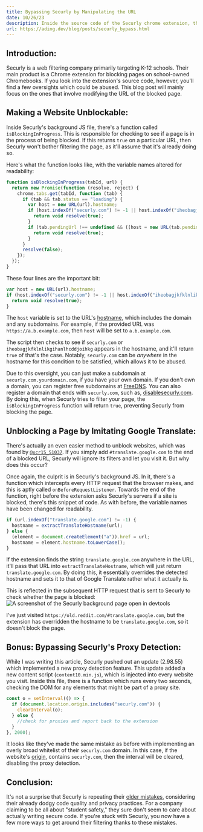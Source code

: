 ```yaml
---
title: Bypassing Securly by Manipulating the URL
date: 10/26/23
description: Inside the source code of the Securly chrome extension, there's a few oversights which could be abused. This blog post will mainly focus on the ones that involve modifying the URL of the blocked page. 
url: https://ading.dev/blog/posts/securly_bypass.html
--- 
```


## Introduction:
Securly is a web filtering company primarily targeting K-12 schools. Their main product is a Chrome extension for blocking pages on school-owned Chromebooks. If you look into the extension's source code, however, you'll find a few oversights which could be abused. This blog post will mainly focus on the ones that involve modifying the URL of the blocked page.

## Making a Website Unblockable:
Inside Securly's background JS file, there's a function called `isBlockingInProgress`. This is responsible for checking to see if a page is in the process of being blocked. If this returns `true` on a particular URL, then Securly won't bother filtering the page, as it'll assume that it's already doing so.

Here's what the function looks like, with the variable names altered for readability:
```js
function isBlockingInProgress(tabId, url) {
  return new Promise(function (resolve, reject) {
    chrome.tabs.get(tabId, function (tab) {
      if (tab && tab.status == "loading") {
        var host = new URL(url).hostname;
        if (host.indexOf("securly.com") != -1 || host.indexOf("iheobagjkfklnlikgihanlhcddjoihkg") != -1) {
          return void resolve(true);
        }
        if (tab.pendingUrl !== undefined && ((host = new URL(tab.pendingUrl).hostname).indexOf("securly.com") != -1 || host.indexOf("iheobagjkfklnlikgihanlhcddjoihkg") != -1)) {
          return void resolve(true);
        }
      }
      resolve(false);
    });
  });
}
```

These four lines are the important bit:
```js
var host = new URL(url).hostname;
if (host.indexOf("securly.com") != -1 || host.indexOf("iheobagjkfklnlikgihanlhcddjoihkg") != -1) {
  return void resolve(true);
}
```

The `host` variable is set to the URL's [hostname](https://developer.mozilla.org/en-US/docs/Web/API/URL/hostname), which includes the domain and any subdomains. For example, if the provided URL was `https://a.b.example.com`, then `host` will be set to `a.b.example.com`.

The script then checks to see if `securly.com` or `iheobagjkfklnlikgihanlhcddjoihkg` appears in the hostname, and it'll return `true` of that's the case. Notably, `securly.com` can be *anywhere* in the hostname for this condition to be satisfied, which allows it to be abused.

Due to this oversight, you can just make a subdomain at `securly.com.yourdomain.com`, if you have your own domain. If you don't own a domain, you can register free subdomains at [FreeDNS](http://freedns.afraid.org/). You can also register a domain that ends with `securly.com`, such as, [disablesecurly.com](https://www.disablesecurly.com/). By doing this, when Securly tries to filter your page, the `isBlockingInProgress` function will return `true`, preventing Securly from blocking the page.

## Unblocking a Page by Imitating Google Translate:
There's actually an even easier method to unblock websites, which was found by [`@xcr15_51037`](https://discord.com/users/1148629924899463168). If you simply add `#translate.google.com` to the end of a blocked URL, Securly will ignore its filters and let you visit it. But why does this occur?

Once again, the culprit is in Securly's background JS. In it, there's a function which intercepts every HTTP request that the browser makes, and this is aptly called `onBeforeRequestListener`. Towards the end of the function, right before the extension asks Securly's servers if a site is blocked, there's this snippet of code. As with before, the variable names have been changed for readability.
```js
if (url.indexOf("translate.google.com") != -1) {
  hostname = extractTranslateHostname(url);
} else {
  (element = document.createElement("a")).href = url;
  hostname = element.hostname.toLowerCase();
}
```

If the extension finds the string `translate.google.com` anywhere in the URL, it'll pass that URL into `extractTranslateHostname`, which will just return `translate.google.com`. By doing this, it essentially overrides the detected hostname and sets it to that of Google Translate rather what it actually is. 

This is reflected in the subsequent HTTP request that is sent to Securly to check whether the page is blocked: 
![A screenshot of the Securly background page open in devtools](/blog/assets/securly_bypass/securly_devtools.png)

I've just visited `https://old.reddit.com/#translate.google.com`, but the extension has overridden the hostname to be `translate.google.com`, so it doesn't block the page.

## Bonus: Bypassing Securly's Proxy Detection:
While I was writing this article, Securly pushed out an update (2.98.55) which implemented a new proxy detection feature. This update added a new content script (`content10.min.js`), which is injected into every website you visit. Inside this file, there is a function which runs every two seconds, checking the DOM for any elements that might be part of a proxy site. 

```js
const o = setInterval(() => {
  if (document.location.origin.includes("securly.com")) {
    clearInterval(o);
  } else {
    //check for proxies and report back to the extension
  }
}, 2000);
```

It looks like they've made the same mistake as before with implementing an overly broad whitelist of their `securly.com` domain. In this case, if the website's [origin](https://developer.mozilla.org/en-US/docs/Web/API/Location/origin), contains `securly.com`, then the interval will be cleared, disabling the proxy detection.

## Conclusion:
It's not a surprise that Securly is repeating their [older mistakes](https://sheeptester.github.io/longer-tweets/securly-bypass/), considering their already dodgy code quality and privacy practices. For a company claiming to be all about "student safety," they sure don't seem to care about actually writing secure code. If you're stuck with Securly, you now have a few more ways to get around their filtering thanks to these mistakes.